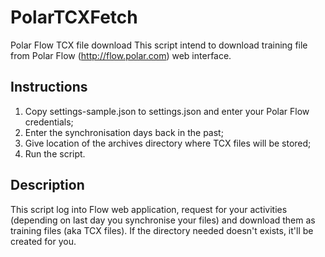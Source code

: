 # PolarTCXFetch
Polar Flow TCX file download
This script intend to download training file from Polar Flow (http://flow.polar.com) web interface.

## Instructions
1. Copy settings-sample.json to settings.json and enter your Polar Flow credentials;
2. Enter the synchronisation days back in the past;
3. Give location of the archives directory where TCX files will be stored;
4. Run the script.

## Description
This script log into Flow web application, request for your activities (depending on last day you synchronise your files) and download them as training files (aka TCX files).
If the directory needed doesn't exists, it'll be created for you.

